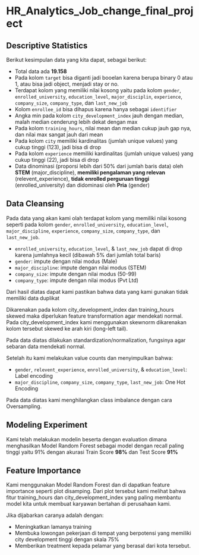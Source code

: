 # HR_Analytics_Job_change_final_project
## Descriptive Statistics
Berikut kesimpulan data yang kita dapat, sebagai berikut:
- Total data ada **19.158**
- Pada kolom `target` bisa diganti jadi booelan karena berupa binary 0 atau 1, atau bisa jadi object, menjadi stay or no.
- Terdapat kolom yang memiliki nilai kosong yaitu pada kolom `gender`, `enrolled_university`, `education_level`, `major_disciplin`, `experience`, `company_size`, `company_type`, dan `last_new_job`
- Kolom `enrollee_id` bisa dihapus karena hanya sebagai `identifier`
- Angka min pada kolom `city_development_index` jauh dengan median, malah median cenderung lebih dekat dengan max
- Pada kolom `training_hours`, nilai mean dan median cukup jauh gap nya, dan nilai max sangat jauh dari mean
- Pada kolom `city` memiliki kardinalitas (jumlah unique values) yang cukup tinggi (123), jadi bisa di drop
- Pada kolom `experience` memiliki kardinalitas (jumlah unique values) yang cukup tinggi (22), jadi bisa di drop
- Data dinominasi (proporsi lebih dari 50% dari jumlah baris data) oleh **STEM** (major_discipline), **memiliki pengalaman yang relevan** (relevent_experience), **tidak enrolled perguruan tinggi** (enrolled_university) dan didominasi oleh **Pria** (gender)
## Data Cleansing
Pada data yang akan kami olah terdapat kolom yang memiliki nilai kosong seperti pada kolom `gender`, `enrolled_university`, `education_level`, `major_discipline`, `experience`, `company_size`, `company_type`, dan `last_new_job`.
- `enrolled_university`, `education_level`, & `last_new_job` dapat di drop karena jumlahnya kecil (dibawah 5% dari jumlah total baris)
- `gender`: impute dengan nilai modus (Male)
- `major_discipline`: impute dengan nilai modus (STEM)
- `company_size`: impute dengan nilai modus (50-99)
- `company_type`: impute dengan nilai modus (Pvt Ltd)

Dari hasil diatas dapat kami pastikan bahwa data yang kami gunakan tidak memiliki data duplikat

Dikarenakan pada kolom city_development_index dan training_hours skewed maka diperlukan feature transformation agar mendekati normal. Pada city_development_index kami menggunakan skewnorm dikarenakan kolom tersebut skewed ke arah kiri (long-left tail).

Pada data diatas dilakukan standardization/normalization, fungsinya agar sebaran data mendekati normal.

Setelah itu kami melakukan value counts dan menyimpulkan bahwa:
- `gender`, `relevent_experience`, `enrolled_university`, & `education_level`: Label encoding
- `major_discipline`, `company_size`, `company_type`, `last_new_job`: One Hot Encoding

Pada data diatas kami menghilangkan class imbalance dengan cara Oversampling. 

## Modeling Experiment
Kami telah melakukan modelin beserta dengan evaluation dimana menghasilkan Model Random Forest sebagai model dengan recall paling tinggi yaitu 91% dengan akurasi Train Score **98%** dan Test Score **91%**

## Feature Importance
Kami menggunakan Model Random Forest dan di dapatkan feature importance seperti plot disamping. Dari plot tersebut kami melihat bahwa fitur training_hours dan city_development_index yang paling membantu model kita untuk membuat karyawan bertahan di perusahaan kami. 

Jika dijabarkan caranya adalah dengan:
- Meningkatkan lamanya training
- Membuka lowongan pekerjaan di tempat yang berpotensi yang memiliki city development tinggi dengan skala 75%
- Memberikan treatment kepada pelamar yang berasal dari kota tersebut.
